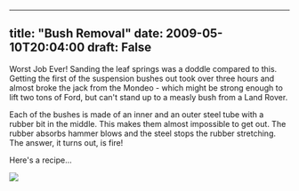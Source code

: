 
---
title: "Bush Removal"
date: 2009-05-10T20:04:00
draft: False
---

Worst Job Ever!  Sanding the leaf springs was a doddle compared to this.  Getting the first of the suspension bushes out took over three hours and almost broke the jack from the Mondeo - which might be strong enough to lift two tons of Ford, but can't stand up to a measly bush from a Land Rover.

Each of the bushes is made of an inner and an outer steel tube with a rubber bit in the middle.  This makes them almost impossible to get out.  The rubber absorbs hammer blows and the steel stops the rubber stretching.  The answer, it turns out, is fire!

Here's a recipe...

<a href="http://danandtheduke.co.uk/uploaded_images/IMG_9299-713640.JPG"><img src="http://danandtheduke.co.uk/uploaded_images/IMG_9299-713617.JPG"/></a>
